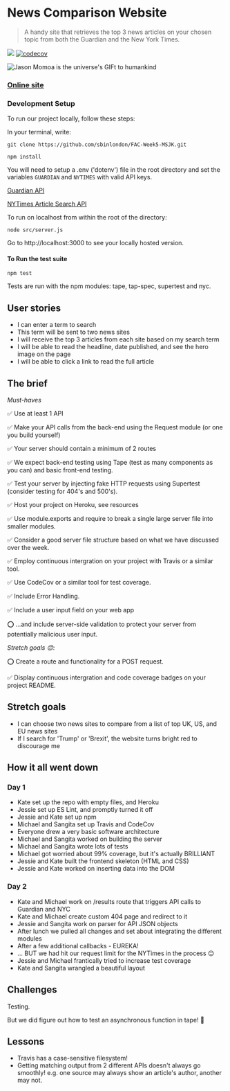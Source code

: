 # News Comparison Website

> A handy site that retrieves the top 3 news articles on your chosen topic from both the Guardian and the New York Times.

![](https://travis-ci.org/sbinlondon/FAC-Week5-MSJK.svg?branch=master)
[![codecov](https://codecov.io/gh/sbinlondon/FAC-Week5-MSJK/branch/master/graph/badge.svg)](https://codecov.io/gh/sbinlondon/FAC-Week5-MSJK)

![Jason Momoa is the universe's GIFt to humankind](https://media.giphy.com/media/3xz2BtsGiAovlaCsRG/giphy.gif)

### [Online site](https://tranquil-tor-14764.heroku.com/)

### Development Setup

To run our project locally, follow these steps:

In your terminal, write:
```
git clone https://github.com/sbinlondon/FAC-Week5-MSJK.git
```
```
npm install
```
You will need to setup a .env ('dotenv') file in the root directory and set the variables `GUARDIAN` and `NYTIMES` with valid API keys.

[Guardian API](https://open-platform.theguardian.com/)

[NYTimes Article Search API](https://developer.nytimes.com/article_search_v2.json)

To run on localhost from within the root of the directory:
```
node src/server.js
```
Go to http://localhost:3000 to see your locally hosted version.

#### To Run the test suite
```
npm test
```
Tests are run with the npm modules: tape, tap-spec, supertest and nyc.

## User stories

* I can enter a term to search
* This term will be sent to two news sites
* I will receive the top 3 articles from each site based on my search term
* I will be able to read the headline, date published, and see the hero image on the page
* I will be able to click a link to read the full article

## The brief

_Must-haves_

:white_check_mark: Use at least 1 API

:white_check_mark: Make your API calls from the back-end using the Request module (or one you build yourself)

:white_check_mark: Your server should contain a minimum of 2 routes

:white_check_mark: We expect back-end testing using Tape (test as many components as you can) and basic front-end testing.

:white_check_mark: Test your server by injecting fake HTTP requests using Supertest (consider testing for 404's and 500's).

:white_check_mark: Host your project on Heroku, see resources

:white_check_mark: Use module.exports and require to break a single large server file into smaller modules.

:white_check_mark: Consider a good server file structure based on what we have discussed over the week.

:white_check_mark: Employ continuous intergration on your project with Travis or a similar tool.

:white_check_mark: Use CodeCov or a similar tool for test coverage.

:white_check_mark: Include Error Handling.

:white_check_mark: Include a user input field on your web app 

:o: ...and include server-side validation to protect your server from potentially malicious user input.

_Stretch goals 😊:_

:o: Create a route and functionality for a POST request.

:white_check_mark: Display continuous intergration and code coverage badges on your project README.

## Stretch goals

* I can choose two news sites to compare from a list of top UK, US, and EU news sites
* If I search for 'Trump' or 'Brexit', the website turns bright red to discourage me

## How it all went down

### Day 1 

* Kate set up the repo with empty files, and Heroku
* Jessie set up ES Lint, and promptly turned it off
* Jessie and Kate set up npm
* Michael and Sangita set up Travis and CodeCov
* Everyone drew a very basic software architecture
* Michael and Sangita worked on building the server
* Michael and Sangita wrote lots of tests
* Michael got worried about 99% coverage, but it's actually BRILLIANT
* Jessie and Kate built the frontend skeleton (HTML and CSS)
* Jessie and Kate worked on inserting data into the DOM

### Day 2

* Kate and Michael work on /results route that triggers API calls to Guardian and NYC
* Kate and Michael create custom 404 page and redirect to it
* Jessie and Sangita work on parser for API JSON objects
* After lunch we pulled all changes and set about integrating the different modules
* After a few additional callbacks - EUREKA! 
* ... BUT we had hit our request limit for the NYTimes in the process 😑
* Jessie and Michael frantically tried to increase test coverage
* Kate and Sangita wrangled a beautiful layout

## Challenges

Testing.

But we did figure out how to test an asynchronous function in tape! :tada:

## Lessons

* Travis has a case-sensitive filesystem!
* Getting matching output from 2 different APIs doesn't always go smoothly! e.g. one source may always show an article's author, another may not. 
